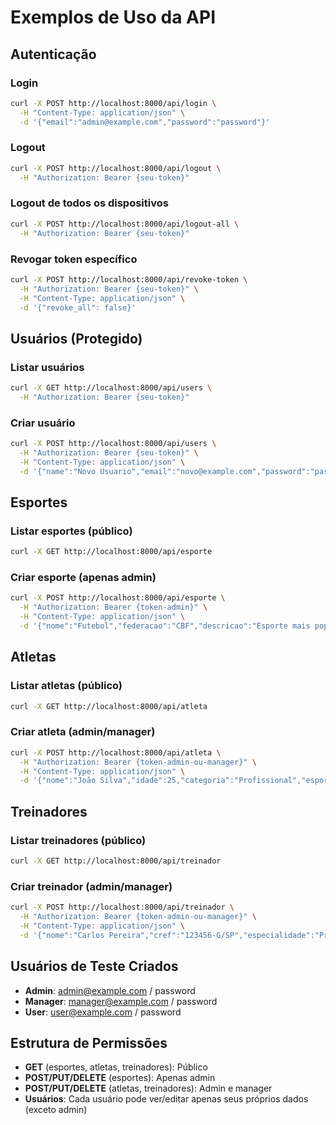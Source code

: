 # Exemplos de Uso da API

## Autenticação

### Login
```bash
curl -X POST http://localhost:8000/api/login \
  -H "Content-Type: application/json" \
  -d '{"email":"admin@example.com","password":"password"}'
```

### Logout
```bash
curl -X POST http://localhost:8000/api/logout \
  -H "Authorization: Bearer {seu-token}"
```

### Logout de todos os dispositivos
```bash
curl -X POST http://localhost:8000/api/logout-all \
  -H "Authorization: Bearer {seu-token}"
```

### Revogar token específico
```bash
curl -X POST http://localhost:8000/api/revoke-token \
  -H "Authorization: Bearer {seu-token}" \
  -H "Content-Type: application/json" \
  -d '{"revoke_all": false}'
```

## Usuários (Protegido)

### Listar usuários
```bash
curl -X GET http://localhost:8000/api/users \
  -H "Authorization: Bearer {seu-token}"
```

### Criar usuário
```bash
curl -X POST http://localhost:8000/api/users \
  -H "Authorization: Bearer {seu-token}" \
  -H "Content-Type: application/json" \
  -d '{"name":"Novo Usuario","email":"novo@example.com","password":"password123","role":"user"}'
```

## Esportes

### Listar esportes (público)
```bash
curl -X GET http://localhost:8000/api/esporte
```

### Criar esporte (apenas admin)
```bash
curl -X POST http://localhost:8000/api/esporte \
  -H "Authorization: Bearer {token-admin}" \
  -H "Content-Type: application/json" \
  -d '{"nome":"Futebol","federacao":"CBF","descricao":"Esporte mais popular do Brasil"}'
```

## Atletas

### Listar atletas (público)
```bash
curl -X GET http://localhost:8000/api/atleta
```

### Criar atleta (admin/manager)
```bash
curl -X POST http://localhost:8000/api/atleta \
  -H "Authorization: Bearer {token-admin-ou-manager}" \
  -H "Content-Type: application/json" \
  -d '{"nome":"João Silva","idade":25,"categoria":"Profissional","esporte_id":1}'
```

## Treinadores

### Listar treinadores (público)
```bash
curl -X GET http://localhost:8000/api/treinador
```

### Criar treinador (admin/manager)
```bash
curl -X POST http://localhost:8000/api/treinador \
  -H "Authorization: Bearer {token-admin-ou-manager}" \
  -H "Content-Type: application/json" \
  -d '{"nome":"Carlos Pereira","cref":"123456-G/SP","especialidade":"Preparação Física","esporte_id":1}'
```

## Usuários de Teste Criados

- **Admin**: admin@example.com / password
- **Manager**: manager@example.com / password  
- **User**: user@example.com / password

## Estrutura de Permissões

- **GET** (esportes, atletas, treinadores): Público
- **POST/PUT/DELETE** (esportes): Apenas admin
- **POST/PUT/DELETE** (atletas, treinadores): Admin e manager
- **Usuários**: Cada usuário pode ver/editar apenas seus próprios dados (exceto admin)
